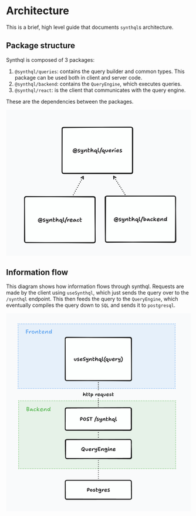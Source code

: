 # Architecture
This is a brief, high level guide that documents `synthql`s architecture.

## Package structure

Synthql is composed of 3 packages:

1. `@synthql/queries`: contains the query builder and common types. This package can be used both in client and server code.
2. `@synthql/backend`: contains the `QueryEngine`, which executes queries.
2. `@synthql/react`: is the client that communicates with the query engine.

These are the dependencies between the packages.

![synthql packages](/img/architecture/packages.png)

## Information flow

This diagram shows how information flows through synthql. Requests are made by the client using `useSynthql`, which just sends the query over to the `/synthql` endpoint. This then feeds the query to the `QueryEngine`, which eventually compiles the query down to `SQL` and sends it to `postgresql`.

![information flow](/img/architecture/flow.png)
